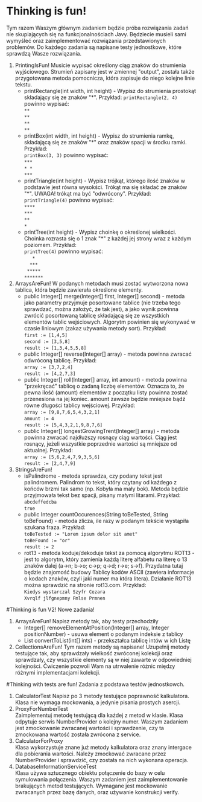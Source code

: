 # Thinking is fun!

Tym razem Waszym głównym zadaniem będzie próba rozwiązania zadań nie skupiających się na funkcjonalnościach Javy. Będziecie musieli sami wymyśleć oraz zaimplementować rozwiązania przedstawionych problemów. Do każdego zadania są napisane testy jednostkowe, które sprawdzą Wasze rozwiązania.

1. PrintingIsFun!
Musicie wypisać określony ciąg znaków do strumienia wyjściowego. Strumień zapisany jest w zmiennej "output", została także przygotowana metoda pomocnicza, która zapisuje do niego kolejne linie tekstu.
    * printRectangle(int width, int height) - Wypisz do strumienia prostokąt składający się ze znaków "*". Przykład:
      ```printRectangle(2, 4)``` powinno wypisać:  
      ```**```  
      ```**```  
      ```**```  
      ```**```  
    * printBox(int width, int height) - Wypisz do strumienia ramkę, składającą się ze znaków "*" oraz znaków spacji w środku ramki. Przykład:  
      ```printBox(3, 3)``` powinno wypisać:  
      ```***```  
      ```* *```  
      ```***``` 
    * printTriangle(int height) - Wypisz trójkąt, którego ilość znaków w podstawie jest równa wysokści. Trókąt ma się składać ze znaków "*". UWAGA! trókąt ma być "odwrócony". Przykład:  
      ```printTriangle(4)``` powinno wypisać:  
      ```****```  
      ```***```  
      ```**```  
      ```*``` 
    * printTree(int height) - Wypisz choinkę o określonej wielkości. Choinka rozrasta się o 1 znak "*" z każdej jej strony wraz z każdym poziomem. Przykład:  
      ```printTree(4)``` powinno wypisać:  
      ```   *   ```  
      ```  ***  ```  
      ``` ***** ```  
      ```*******```  
2. ArraysAreFun!
W podanych metodach musi zostać wytworzona nowa tablica, która będzie zawierała określone elementy.
    * public Integer[] merge(Integer[] first, Integer[] second) - metoda jako parametry przyjmuje posortowane tablice (nie trzeba tego sprawdzać, można założyć, że tak jest), a jako wynik powinna zwrócić posortowaną tablicę składającą się ze wszystkich elementów tablic wejściowych. Algorytm powinien się wykonywać w czasie liniowym (zakaz używania metody sort). Przykład:  
      ```first := [1,4,5]```  
      ```second := [3,5,8]```  
      ```result := [1,3,4,5,5,8]```
    * public Integer[] reverse(Integer[] array) - metoda powinna zwracać odwróconą tablicę. Przykład:  
      ```array := [3,7,2,4]```  
      ```result := [4,2,7,3]```
    * public Integer[] roll(Integer[] array, int amount) - metoda powinna "przekręcać" tablicę o zadaną liczbę elementów. Oznacza to, że pewna ilość (amount) elementów z początku listy powinna zostać przenesiona na jej koniec. amount zawsze będzie mniejsze bądź równe długości tablicy wejściowej. Przykład:  
      ```array := [9,8,7,6,5,4,3,2,1]```  
      ```amount := 4```  
      ```result := [5,4,3,2,1,9,8,7,6]```
    * public Integer[] longestGrowingTrent(Integer[] array) - metoda powinna zwracać najdłuższy rosnący ciąg wartości. Ciąg jest rosnący, jeżeli wszystkie poprzednie wartości są mniejsze od aktualnej. Przykład:  
      ```array := [5,6,2,4,7,9,3,5,6]```  
      ```result := [2,4,7,9]```
3. StringsAreFun!
    * isPalindrome - metoda sprawdza, czy podany tekst jest palindromem. Palindrom to tekst, który czytany od każdego z końców brzmi tak samo (np. Kobyła ma mały bok). Metoda będzie przyjmowała tekst bez spacji, pisany małymi litarami. Przykład:  
      ```abcdeffedcba```  
      ```true```
    * public Integer countOccurences(String toBeTested, String toBeFound) - metoda zlicza, ile razy w podanym tekście wystąpiła szukana fraza. Przykład:  
      ```toBeTested := "Lorem ipsum dolor sit amet"```  
      ```toBeFound := "or"```  
      ```result := 2```
    * rot13 - metoda koduje/dekoduje tekst za pomocą algorytmu ROT13 - jest to algorytm, który zamienia każdą literę alfabetu na literę o 13 znaków dalej (a->n; b->o; c->p; q->d; r->e; s->f). Przydatna tutaj będzie znajomość budowy Tablicy kodów ASCII (zawiera informacje o kodach znaków, czyli jaki numer ma która litera). Działanie ROT13 można sprawdzić na stronie rot13.com. Przykład:  
      ```Kiedys wystarczal Szyfr Cezara```  
      ```Xvrqlf jlfgnepmny Fmlse Prmnen```


#Thinking is fun V2!
Nowe zadania!
 
1. ArraysAreFun!
Napisz metody tak, aby testy przechodziły
    * Integer[] removeElementAtPosition(Integer[] array, Integer positionNumber) - usuwa element o podanym indeksie z tablicy
    * List convertToList(int[] ints) - przekształca tablicę intów w ich Listę
2. CollectionsAreFun!
Tym razem metody są napisane! Uzupełnij metody testujące tak, aby sprawdzały wielkość zwróconej kolekcji oraz sprawdzały, czy wszystkie elementy są w niej zawarte w odpowiedniej kolejności. Ćwiczenie pozwoli Wam na utrwalenie różnic między różnymi implementacjami kolekcji.


#Thinking with tests are fun!
Zadania z podstawa testów jednostkowch.
1. CalculatorTest
    Napisz po 3 metody testujące poprawność kalkulatora. Klasa nie wymaga mockowania, a jedynie pisania prostych asercji.
2. ProxyForNumberTest  
    Zaimplementuj metodę testującą dla każdej z metod w klasie. Klasa odpytuje serwis NumberProvider o kolejny numer. Waszym zadaniem jest zmockowanie zwracanej wartości i sprawdzenie, czy ta zmockowana wartość została zwrócona z service.
3. CalculatorForProxy  
    Klasa wykorzystuje znane już metody kalkulatora oraz znany intergace dla pobierania wartości. Należy zmockować zwracane przez NumberProvider i sprawdzić, czy została na nich wykonana operacja.
4. DatabaseInformationServiceTest  
    Klasa używa sztucznego obiektu połączenie do bazy w celu symulowania połączenia. Waszym zadaniem jest zaimplementowanie brakujących metod testujących. Wymagane jest mockowanie zwracanych przez bazę danych, oraz używanie konstrukcji verify.
    